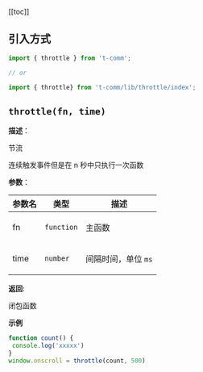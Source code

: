 [[toc]]

## 引入方式

```ts
import { throttle } from 't-comm';

// or

import { throttle} from 't-comm/lib/throttle/index';
```


## `throttle(fn, time)` 


**描述**：<p>节流</p>
<p>连续触发事件但是在 n 秒中只执行一次函数</p>

**参数**：


| 参数名 | 类型 | 描述 |
| --- | --- | --- |
| fn | <code>function</code> | <p>主函数</p> |
| time | <code>number</code> | <p>间隔时间，单位 <code>ms</code></p> |

**返回**: <p>闭包函数</p>

**示例**

```ts
function count() {
 console.log('xxxxx')
}
window.onscroll = throttle(count, 500)
```
